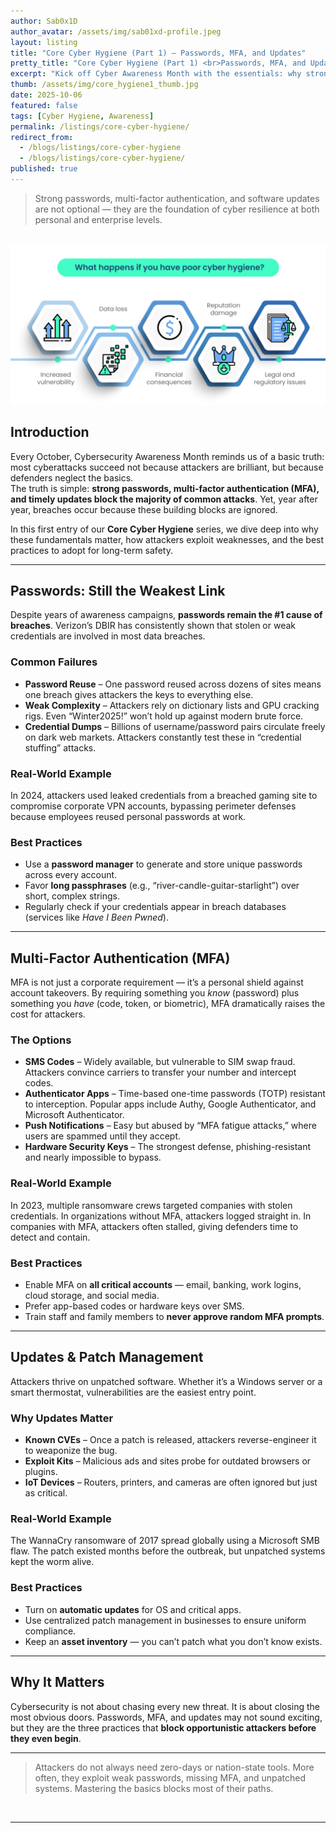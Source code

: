 ```yaml
---
author: Sab0x1D
author_avatar: /assets/img/sab01xd-profile.jpeg
layout: listing
title: "Core Cyber Hygiene (Part 1) — Passwords, MFA, and Updates"
pretty_title: "Core Cyber Hygiene (Part 1) <br>Passwords, MFA, and Updates"
excerpt: "Kick off Cyber Awareness Month with the essentials: why strong passwords, multi-factor authentication, and timely updates are the foundation of digital safety."
thumb: /assets/img/core_hygiene1_thumb.jpg
date: 2025-10-06
featured: false
tags: [Cyber Hygiene, Awareness]
permalink: /listings/core-cyber-hygiene/
redirect_from:
  - /blogs/listings/core-cyber-hygiene
  - /blogs/listings/core-cyber-hygiene/
published: true
---
```


<blockquote class="featured-quote">
Strong passwords, multi-factor authentication, and software updates are not optional — they are the foundation of cyber resilience at both personal and enterprise levels.
</blockquote>
<br>

<img src="../assets/img/banners/core_hygiene1_intro.png" alt="Core Cyber Hygiene Banner">

## Introduction

Every October, Cybersecurity Awareness Month reminds us of a basic truth: most cyberattacks succeed not because attackers are brilliant, but because defenders neglect the basics.  
The truth is simple: **strong passwords, multi-factor authentication (MFA), and timely updates block the majority of common attacks**. Yet, year after year, breaches occur because these building blocks are ignored.

In this first entry of our **Core Cyber Hygiene** series, we dive deep into why these fundamentals matter, how attackers exploit weaknesses, and the best practices to adopt for long-term safety.

---

## Passwords: Still the Weakest Link

Despite years of awareness campaigns, **passwords remain the #1 cause of breaches**. Verizon’s DBIR has consistently shown that stolen or weak credentials are involved in most data breaches.

### Common Failures
- **Password Reuse** – One password reused across dozens of sites means one breach gives attackers the keys to everything else.
- **Weak Complexity** – Attackers rely on dictionary lists and GPU cracking rigs. Even “Winter2025!” won’t hold up against modern brute force.
- **Credential Dumps** – Billions of username/password pairs circulate freely on dark web markets. Attackers constantly test these in “credential stuffing” attacks.

### Real-World Example
In 2024, attackers used leaked credentials from a breached gaming site to compromise corporate VPN accounts, bypassing perimeter defenses because employees reused personal passwords at work.

### Best Practices
- Use a **password manager** to generate and store unique passwords across every account.
- Favor **long passphrases** (e.g., “river-candle-guitar-starlight”) over short, complex strings.
- Regularly check if your credentials appear in breach databases (services like *Have I Been Pwned*).

---

## Multi-Factor Authentication (MFA)

MFA is not just a corporate requirement — it’s a personal shield against account takeovers. By requiring something you *know* (password) plus something you *have* (code, token, or biometric), MFA dramatically raises the cost for attackers.

### The Options
- **SMS Codes** – Widely available, but vulnerable to SIM swap fraud. Attackers convince carriers to transfer your number and intercept codes.
- **Authenticator Apps** – Time-based one-time passwords (TOTP) resistant to interception. Popular apps include Authy, Google Authenticator, and Microsoft Authenticator.
- **Push Notifications** – Easy but abused by “MFA fatigue attacks,” where users are spammed until they accept.
- **Hardware Security Keys** – The strongest defense, phishing-resistant and nearly impossible to bypass.

### Real-World Example
In 2023, multiple ransomware crews targeted companies with stolen credentials. In organizations without MFA, attackers logged straight in. In companies with MFA, attackers often stalled, giving defenders time to detect and contain.

### Best Practices
- Enable MFA on **all critical accounts** — email, banking, work logins, cloud storage, and social media.
- Prefer app-based codes or hardware keys over SMS.
- Train staff and family members to **never approve random MFA prompts**.

---

## Updates & Patch Management

Attackers thrive on unpatched software. Whether it’s a Windows server or a smart thermostat, vulnerabilities are the easiest entry point.

### Why Updates Matter
- **Known CVEs** – Once a patch is released, attackers reverse-engineer it to weaponize the bug.
- **Exploit Kits** – Malicious ads and sites probe for outdated browsers or plugins.
- **IoT Devices** – Routers, printers, and cameras are often ignored but just as critical.

### Real-World Example
The WannaCry ransomware of 2017 spread globally using a Microsoft SMB flaw. The patch existed months before the outbreak, but unpatched systems kept the worm alive.

### Best Practices
- Turn on **automatic updates** for OS and critical apps.
- Use centralized patch management in businesses to ensure uniform compliance.
- Keep an **asset inventory** — you can’t patch what you don’t know exists.

---

## Why It Matters

Cybersecurity is not about chasing every new threat. It is about closing the most obvious doors. Passwords, MFA, and updates may not sound exciting, but they are the three practices that **block opportunistic attackers before they even begin**.

---

<blockquote class="closing-quote">
Attackers do not always need zero-days or nation-state tools. More often, they exploit weak passwords, missing MFA, and unpatched systems. Mastering the basics blocks most of their paths.
</blockquote>
<br>

---
